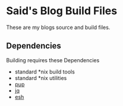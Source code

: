 # Said's Blog Build Files
These are my blogs source and build files.

## Dependencies
Building requires these Dependencies
* standard *nix build tools
* standard *nix utilities
* [pup](https://github.com/ericchiang/pup)
* [jq](https://github.com/stedolan/jq)
* [esh](https://github.com/jirutka/esh)
